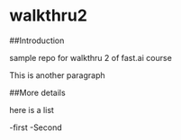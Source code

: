 # walkthru2

##Introduction

sample repo for walkthru 2 of fast.ai course

This is another paragraph

##More details

here is a list

-first
-Second

